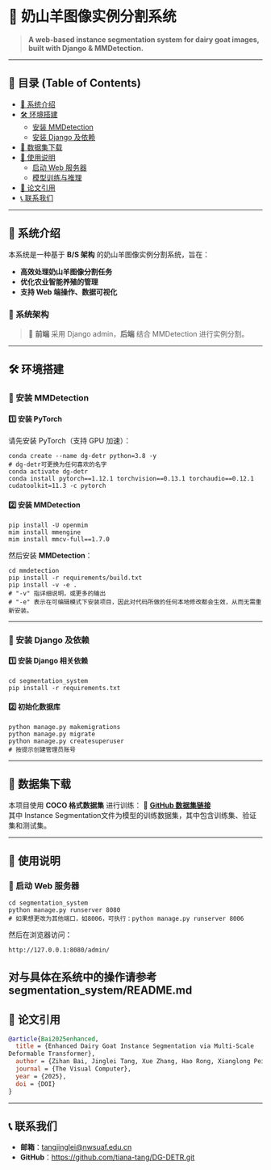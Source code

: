 # 🐐 奶山羊图像实例分割系统

> **A web-based instance segmentation system for dairy goat images, built with Django & MMDetection.**

---

## 📌 目录 (Table of Contents)
- [🌟 系统介绍](#-系统介绍)
- [🛠️ 环境搭建](#-环境搭建)
  - [安装 MMDetection](#安装-mmdetection)
  - [安装 Django 及依赖](#安装-django-及依赖)
- [📎 数据集下载](#-数据集下载)
- [🚀 使用说明](#-使用说明)
  - [启动 Web 服务器](#启动-web-服务器)
  - [模型训练与推理](#模型训练与推理)
- [📝 论文引用](#-论文引用)
- [📞 联系我们](#-联系我们)

---

## 🌟 **系统介绍**
本系统是一种基于 **B/S 架构** 的奶山羊图像实例分割系统，旨在：
- **高效处理奶山羊图像分割任务**
- **优化农业智能养殖的管理**
- **支持 Web 端操作、数据可视化**

### **🔹 系统架构**
> 📏 **前端** 采用 Django admin，**后端** 结合 MMDetection 进行实例分割。

---

## 🛠️ **环境搭建**
### **🔹 安装 MMDetection**
#### **1️⃣ 安装 PyTorch**
请先安装 PyTorch（支持 GPU 加速）：
```shell
conda create --name dg-detr python=3.8 -y
# dg-detr可更换为任何喜欢的名字
conda activate dg-detr
conda install pytorch==1.12.1 torchvision==0.13.1 torchaudio==0.12.1 cudatoolkit=11.3 -c pytorch
```

#### **2️⃣ 安装 MMDetection**
```shell
pip install -U openmim
mim install mmengine
mim install mmcv-full==1.7.0
```
然后安装 **MMDetection**：
```shell
cd mmdetection
pip install -r requirements/build.txt
pip install -v -e .
# "-v" 指详细说明，或更多的输出
# "-e" 表示在可编辑模式下安装项目，因此对代码所做的任何本地修改都会生效，从而无需重新安装。
```

---

### **🔹 安装 Django 及依赖**
#### **1️⃣ 安装 Django 相关依赖**
```shell
cd segmentation_system
pip install -r requirements.txt
```
#### **2️⃣ 初始化数据库**
```shell
python manage.py makemigrations
python manage.py migrate
python manage.py createsuperuser
# 按提示创建管理员账号
```

---

## 📎 **数据集下载**
本项目使用 **COCO 格式数据集** 进行训练：
📎 **[GitHub 数据集链接](https://github.com/tiana-tang/DiaryGoatMVT.git)**  
其中 Instance Segmentation文件为模型的训练数据集，其中包含训练集、验证集和测试集。

---

## 🚀 **使用说明**
### **🔹 启动 Web 服务器**
```shell
cd segmentation_system
python manage.py runserver 8080
# 如果想更改为其他端口，如8006，可执行：python manage.py runserver 8006
```
然后在浏览器访问：
```
http://127.0.0.1:8080/admin/
```
对与具体在系统中的操作请参考segmentation_system/README.md
---

## 📝 **论文引用**
```bibtex
@article{Bai2025enhanced,
  title = {Enhanced Dairy Goat Instance Segmentation via Multi-Scale
Deformable Transformer},
  author = {Zihan Bai, Jinglei Tang, Xue Zhang, Hao Rong, Xianglong Pei and Yawei Ding},
  journal = {The Visual Computer},
  year = {2025},
  doi = {DOI}
}
```

---

## 📞 **联系我们**  
- **邮箱**：tangjinglei@nwsuaf.edu.cn 
- **GitHub**：https://github.com/tiana-tang/DG-DETR.git
